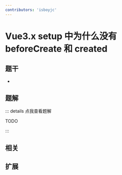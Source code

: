 ```yaml
---
contributors: 'isboyjc'
---
```


# Vue3.x setup 中为什么没有 beforeCreate 和 created


## 题干

- 



## 题解

::: details 点我查看题解

  TODO

:::



## 相关



## 扩展

